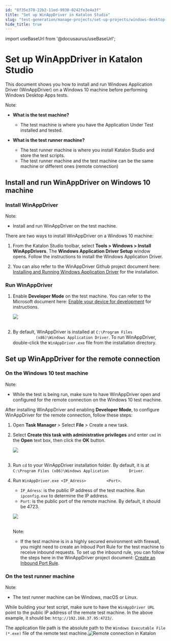 ```yaml
---
id: "8f35e370-22b2-11ed-9930-0242fe3e4a3f"
title: "Set up WinAppDriver in Katalon Studio"
slug: "test-generation/manage-projects/set-up-projects/windows-desktop-apps-testing/set-up-winappdriver-in-katalon-studio"
hide_title: true
---
```

import useBaseUrl from '@docusaurus/useBaseUrl';


# <a id="id" class="anchor_top_offset"/><a id="ariaid-title1" class="anchor_top_offset"/>Set up WinAppDriver in <span xmlns="http://www.w3.org/1999/xhtml" className="ph">Katalon Studio</span> 

<p xmlns="http://www.w3.org/1999/xhtml" className="p">This document shows you how to install and run Windows   Application Driver (WinAppDriver) on a Windows 10 machine before   performing Windows Desktop Apps tests.</p> 
<div xmlns="http://www.w3.org/1999/xhtml" className="note note note_note"><span className="note__title">Note:</span> 
  <ul className="ul"><li className="li"><p className="p"><strong className="ph b">What is the test machine?</strong></p><ul className="ul"><li className="li"><p className="p">The test machine is where you have the Application Under Test
            installed and tested.</p></li></ul></li><li className="li"><p className="p"><strong className="ph b">What is the test runner machine?</strong></p><ul className="ul"><li className="li">The test runner machine is where you install Katalon Studio and
          store the test scripts.</li><li className="li">The test runner machine and the test machine can be the same
          machine or different ones (remote connection)</li></ul></li></ul>
</div>

## <a id="concept-427" class="anchor_top_offset"/>Install and run WinAppDriver on Windows 10 machine


### <a id="id_2" class="anchor_top_offset"/>Install WinAppDriver

<div xmlns="http://www.w3.org/1999/xhtml" className="note note note_note"><span className="note__title">Note:</span> 
  <ul className="ul"><li className="li"><p className="p">Install and run WinAppDriver on the test machine.</p></li></ul>
</div>
<p xmlns="http://www.w3.org/1999/xhtml" className="p">There are two ways to install WinAppDriver on a Windows 10   machine:</p> 
<ol xmlns="http://www.w3.org/1999/xhtml" className="ol"><li className="li">     <p className="p">From the Katalon Studio toolbar, select <strong className="ph b">Tools &gt;         Windows &gt; Install WinAppDrivers</strong>. The <strong className="ph b">Windows         Application Driver Setup</strong> window opens. Follow the       instructions to install the Windows Application Driver.</p>   </li><li className="li">     <p className="p">You can also refer to the WinAppDriver Github project document       here: <a className="xref j-external-link" href="https://github.com/microsoft/WinAppDriver#installing-and-running-windows-application-driver" target="_blank">Installing         and Running Windows Application Driver</a> for the       installation.</p>   </li></ol> 

### <a id="concept-3811" class="anchor_top_offset"/>Run WinAppDriver

<div xmlns="http://www.w3.org/1999/xhtml" className="p"><ol className="ol"><li className="li">
      <p className="p">Enable <strong className="ph b">Developer Mode</strong> on the test machine. You can refer to the Microsoft document here: <a className="xref j-external-link" href="https://docs.microsoft.com/en-us/windows/uwp/get-started/enable-your-device-for-development" target="_blank">Enable your device for development</a> for instructions.</p>
      <p className="p"><img className="image" src={useBaseUrl("https://github.com/katalon-studio/docs-images/raw/master/katalon-studio/docs/introduction-desktop-app-testing/dev-mode.png")} width={306} /><br /><br /></p>
    </li><li className="li">
      <p className="p">By default, WinAppDriver is installed at <code className="ph codeph">C:\Program Files
          (x86)\Windows Application Driver</code>. To run WinAppDriver, double-click the <code className="ph codeph">WinAppDriver.exe</code> file from the installation directory.</p>
    </li></ol>
</div>
    

## <a id="id_4" class="anchor_top_offset"/>Set up WinAppDriver for the remote connection

    
      

### <a id="id_5" class="anchor_top_offset"/>On the Windows 10 test machine

<div xmlns="http://www.w3.org/1999/xhtml" className="note note note_note"><span className="note__title">Note:</span>  
  <ul className="ul"><li className="li">While the test is being run, make sure to have WinAppDriver open and configured for the remote connection on the Windows 10 test machine.</li></ul>
</div>
<p xmlns="http://www.w3.org/1999/xhtml" className="p">After installing WinAppDriver and enabling <strong className="ph b">Developer Mode</strong>, to configure WinAppDriver for the remote connection, follow these steps:</p> 
<ol xmlns="http://www.w3.org/1999/xhtml" className="ol"><li className="li">Open <strong className="ph b">Task Manager</strong> &gt; Select <strong className="ph b">File</strong> &gt; Create a new task.</li><li className="li">     <p className="p">Select <strong className="ph b">Create this task with administrative privileges</strong> and enter <code className="ph codeph">cmd</code> in the <strong className="ph b">Open</strong> text box, then click the <strong className="ph b">OK</strong> button.</p>     <p className="p"> <img className="image" height={171} src={useBaseUrl("https://github.com/katalon-studio/docs-images/raw/master/katalon-studio/docs/introduction-desktop-app-testing/Set-up-1.png")} width={476} /><br /><br />     </p>   </li><li className="li">     <p className="p">Run <code className="ph codeph">cd</code> to your WinAppDriver installation folder. By default, it is at <code className="ph codeph">C:\Program Files (x86)\Windows Application         Driver</code>.</p>   </li><li className="li">     <p className="p">Run <code className="ph codeph">WinAppDriver.exe &lt;IP_Adress&gt;         &lt;Port&gt;</code>.</p>     <ul className="ul"><li className="li"> <code className="ph codeph">IP_Adress</code>: is the public IP address of the test machine. Run <code className="ph codeph">ipconfig.exe</code> to determine the IP address.</li><li className="li"> <code className="ph codeph">Port</code>: is the public port of the remote machine. By default, it should be 4723.</li></ul>     <p className="p"> <img className="image" height={146} src={useBaseUrl("https://github.com/katalon-studio/docs-images/raw/master/katalon-studio/docs/introduction-desktop-app-testing/Set-up-2.png")} width={690} /><br /><br />     </p>     <div className="note note note_note"><span className="note__title">Note:</span> <ul className="ul"><li className="li"><p className="p">If the test machine is in a highly secured environment with firewall, you might need to create an Inboud Port Rule for the test machine to receive inbound requests. To set up the inbound rule, you can follow the steps here in the WinAppDriver project document: <a className="xref j-external-link" href="https://github.com/microsoft/WinAppDriver/blob/master/Docs/RunningOnRemoteMachine.md" target="_blank">Create an Inbound Port Rule</a>.</p></li></ul></div></li></ol> 

### <a id="concept-5429" class="anchor_top_offset"/>On the test runner machine

<div xmlns="http://www.w3.org/1999/xhtml" className="p"><div className="note note note_note"><span className="note__title">Note:</span> 
    <ul className="ul"><li className="li">The test runner machine can be Windows, macOS or Linux.</li></ul></div>While building your test script, make sure to have the
  <code className="ph codeph">WinAppDriver URL</code> point to the public IP address of the
  remote test machine. In the above example, it should be:
  <code className="ph codeph">http://192.168.37.95:4723/</code>.</div>
<p xmlns="http://www.w3.org/1999/xhtml" className="p">The application file path is the absolute path to the   <code className="ph codeph">Windows Executable File (*.exe)</code> file of the remote   test machine.<img className="image" src={useBaseUrl("https://github.com/katalon-studio/docs-images/raw/3672749302fd26a6ee095ed5217b2be05aaf6d78/katalon-studio/docs/introduction-desktop-app-testing/KS-Windows-Remote-connection-3.png")} alt="Remote connection in Katalon" /><br /><br /></p> 

